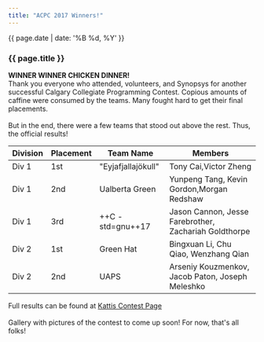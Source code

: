 ```yaml
---
title: "ACPC 2017 Winners!"
---
```


<div class="card post-dec">      
<div class="card-body">
<div class="container-fluid">   
<div class="row">

<div class = "col-xs-12">
<div class = "date-dec"> {{ page.date | date: '%B %d, %Y' }}</div>
<h3 class = "blog-title">{{ page.title }}</h3>      
<div class = "blog-line"></div> 

<p>
<b>WINNER WINNER CHICKEN DINNER!</b>
<br>
Thank you everyone who attended, volunteers, and Synopsys for another successful
 Calgary Collegiate Programming Contest. Copious amounts of caffine were consumed by the teams. Many fought hard to get their final placements. 
 <br><br>
 But in the end, there were a few teams that stood out above the rest. Thus, the official results! <br>
</p>

<p>
<div class = "contest-results-table">
 <table class = "table table-sm table-bordered">
 <thead class="thead-dark">
  <tr>
    <th>Division</th>
    <th>Placement</th>
    <th>Team Name</th>
    <th>Members</th>
  </tr>
  </thead>
  <tbody>
    <tr>
        <td>Div 1</td>
        <td>1st</td>
        <td>"Eyjafjallajökull"</td>
        <td> Tony Cai,Victor Zheng</td>
    </tr>
    <tr>
        <td>Div 1</td>
        <td>2nd</td>
        <td>Ualberta Green</td>
        <td>Yunpeng Tang, Kevin Gordon,Morgan Redshaw </td>
    </tr>    
    <tr>
        <td>Div 1</td>
        <td>3rd</td>
        <td>++C -std=gnu++17</td>
        <td>Jason Cannon, Jesse Farebrother, Zachariah Goldthorpe</td>
    </tr>
    <tr>
        <td>Div 2</td>
        <td>1st</td>
        <td>Green Hat</td>
        <td>Bingxuan Li, Chu Qiao, Wenzhang Qian</td>
    </tr>
    <tr>
        <td>Div 2</td>
        <td>2nd</td>
        <td>UAPS</td>
        <td> Arseniy Kouzmenkov, Jacob Paton, Joseph Meleshko</td>  
    </tr>  
  </tbody>
</table>
</div>
</p>

<p>
Full results can be found at <a href="https://acpc17.kattis.com/standings"> Kattis Contest Page</a><br><br>
Gallery with pictures of the contest to come up soon! For now, that's all folks!
</p>

</div>
</div>
</div>
</div>
</div>
